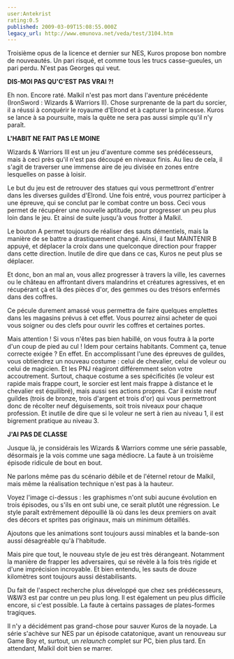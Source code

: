 ```yaml
---
user:Antekrist
rating:0.5
published: 2009-03-09T15:08:55.000Z
legacy_url: http://www.emunova.net/veda/test/3104.htm
---
```

Troisième opus de la licence et dernier sur NES, Kuros propose bon nombre de nouveautés. Un pari risqué, et comme tous les trucs casse-gueules, un pari perdu. N'est pas Georges qui veut.  

  

**DIS-MOI PAS QU'C'EST PAS VRAI ?!**  

Eh non. Encore raté. Malkil n'est pas mort dans l'aventure précédente (IronSword : Wizards & Warriors II). Chose surprenante de la part du sorcier, il a réussi à conquérir le royaume d'Elrond et à capturer la princesse. Kuros se lance à sa poursuite, mais la quête ne sera pas aussi simple qu'il n'y paraît.  

  

**L'HABIT NE FAIT PAS LE MOINE**  

Wizards & Warriors III est un jeu d'aventure comme ses prédécesseurs, mais à ceci près qu'il n'est pas découpé en niveaux finis. Au lieu de cela, il s'agit de traverser une immense aire de jeu divisée en zones entre lesquelles on passe à loisir.  

Le but du jeu est de retrouver des statues qui vous permettront d'entrer dans les diverses guildes d'Elrond. Une fois entré, vous pourrez participer à une épreuve, qui se conclut par le combat contre un boss. Ceci vous permet de récupérer une nouvelle aptitude, pour progresser un peu plus loin dans le jeu. Et ainsi de suite jusqu'à vous frotter à Malkil.  

Le bouton A permet toujours de réaliser des sauts démentiels, mais la manière de se battre a drastiquement changé. Ainsi, il faut MAINTENIR B appuyé, et déplacer la croix dans une quelconque direction pour frapper dans cette direction. Inutile de dire que dans ce cas, Kuros ne peut plus se déplacer.  

Et donc, bon an mal an, vous allez progresser à travers la ville, les cavernes ou le château en affrontant divers malandrins et créatures agressives, et en récupérant çà et là des pièces d'or, des gemmes ou des trésors enfermés dans des coffres.  

Ce pécule durement amassé vous permettra de faire quelques emplettes dans les magasins prévus à cet effet. Vous pourrez ainsi acheter de quoi vous soigner ou des clefs pour ouvrir les coffres et certaines portes.  

Mais attention ! Si vous n'êtes pas bien habillé, on vous foutra à la porte d'un coup de pied au cul ! Idem pour certains habitants. Comment ça, tenue correcte exigée ? En effet. En accomplissant l'une des épreuves de guildes, vous obtiendrez un nouveau costume : celui de chevalier, celui de voleur ou celui de magicien. Et les PNJ réagiront différemment selon votre accoutrement. Surtout, chaque costume a ses spécificités (le voleur est rapide mais frappe court, le sorcier est lent mais frappe à distance et le chevalier est équilibré), mais aussi ses actions propres. Car il existe neuf guildes (trois de bronze, trois d'argent et trois d'or) qui vous permettront donc de récolter neuf déguisements, soit trois niveaux pour chaque profession. Et inutile de dire que si le voleur ne sert à rien au niveau 1, il est bigrement pratique au niveau 3\.  

  

**J'AI PAS DE CLASSE**  

Jusque là, je considérais les Wizards & Warriors comme une série passable, désormais je la vois comme une saga médiocre. La faute à un troisième épisode ridicule de bout en bout.  

Ne parlons même pas du scénario débile et de l'éternel retour de Malkil, mais même la réalisation technique n'est pas à la hauteur.  

Voyez l'image ci-dessus : les graphismes n'ont subi aucune évolution en trois épisodes, ou s'ils en ont subi une, ce serait plutôt une régression. Le style paraît extrêmement dépouillé là où dans les deux premiers on avait des décors et sprites pas originaux, mais un minimum détaillés.  

Ajoutons que les animations sont toujours aussi minables et la bande-son aussi désagréable qu'à l'habitude.  

Mais pire que tout, le nouveau style de jeu est très dérangeant. Notamment la manière de frapper les adversaires, qui se révèle à la fois très rigide et d'une imprécision incroyable. Et bien entendu, les sauts de douze kilomètres sont toujours aussi déstabilisants.  

Du fait de l'aspect recherche plus développé que chez ses prédécesseurs, W&W3 est par contre un peu plus long. Il est également un peu plus difficile encore, si c'est possible. La faute à certains passages de plates-formes tragiques.  

Il n'y a décidément pas grand-chose pour sauver Kuros de la noyade. La série s'achève sur NES par un épisode catatonique, avant un renouveau sur Game Boy et, surtout, un _relaunch_ complet sur PC, bien plus tard. En attendant, Malkil doit bien se marrer.